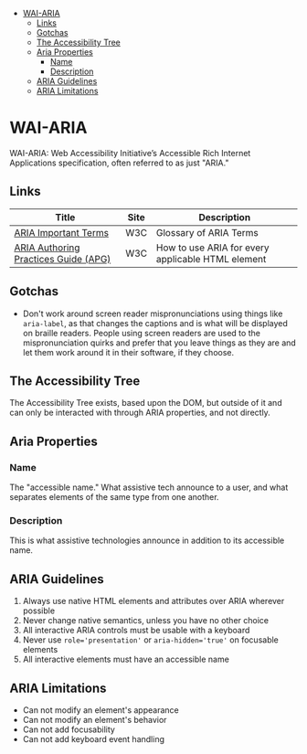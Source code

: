 - [WAI-ARIA](#wai-aria)
  - [Links](#links)
  - [Gotchas](#gotchas)
  - [The Accessibility Tree](#the-accessibility-tree)
  - [Aria Properties](#aria-properties)
    - [Name](#name)
    - [Description](#description)
  - [ARIA Guidelines](#aria-guidelines)
  - [ARIA Limitations](#aria-limitations)

# WAI-ARIA

WAI-ARIA: Web Accessibility Initiative’s Accessible Rich Internet Applications specification, often referred to as just "ARIA."

## Links

| Title                                                                             | Site | Description                                       |
| --------------------------------------------------------------------------------- | ---- | ------------------------------------------------- |
| [ARIA Important Terms](https://www.w3.org/TR/wai-aria/#dfn-landmark)              | W3C  | Glossary of ARIA Terms                            |
| [ARIA Authoring Practices Guide (APG)](https://www.w3.org/WAI/ARIA/apg/patterns/) | W3C  | How to use ARIA for every applicable HTML element |

## Gotchas

- Don't work around screen reader mispronunciations using things like `aria-label`, as that changes the captions and is what will be displayed on braille readers. People using screen readers are used to the mispronunciation quirks and prefer that you leave things as they are and let them work around it in their software, if they choose.

## The Accessibility Tree

The Accessibility Tree exists, based upon the DOM, but outside of it and can only be interacted with through ARIA properties, and not directly.

## Aria Properties

### Name

The "accessible name." What assistive tech announce to a user, and what separates elements of the same type from one another.

### Description

This is what assistive technologies announce in addition to its accessible name.

## ARIA Guidelines

1. Always use native HTML elements and attributes over ARIA wherever possible
2. Never change native semantics, unless you have no other choice
3. All interactive ARIA controls must be usable with a keyboard
4. Never use `role='presentation'` or `aria-hidden='true'` on focusable elements
5. All interactive elements must have an accessible name

## ARIA Limitations

- Can not modify an element's appearance
- Can not modify an element's behavior
- Can not add focusability
- Can not add keyboard event handling
